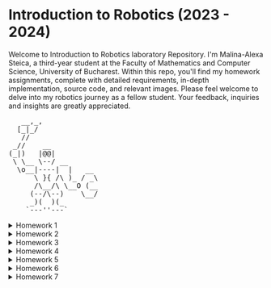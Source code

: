 # Introduction to Robotics (2023 - 2024)
Welcome to Introduction to Robotics laboratory Repository. I'm Malina-Alexa Steica, a third-year student at the Faculty of Mathematics and Computer Science, University of Bucharest. Within this repo, you'll find my homework assignments, complete with detailed requirements, in-depth implementation, source code, and relevant images. Please feel welcome to delve into my robotics journey as a fellow student. Your feedback, inquiries and insights are greatly appreciated.

<pre>
   __,_,
  [_|_/ 
   //
 _//    __
(_|)   |@@|
 \ \__ \--/ __
  \o__|----|  |   __
      \ }{ /\ )_ / _\
      /\__/\ \__O (__
     (--/\--)    \__/
     _)(  )(_
    `---''---`
</pre>
<details>
<summary>
Homework 1
</summary>
<br>
In this homework, I installed the Arduino IDE, created a private GitHub repository named "IntroductionToRobotics", granted access to specified users, and provided an informative repository description.
</details>

<details>
<summary>Homework 2</summary>
<br>
For this assignment, I tried controlling an RGB LED using three potentiometers with Arduino, in order to use each potentiometer to independently control the intensity of the Red, Green, and Blue channels of the RGB LED.

I used the following components: 
- one RGB LED
- three potentiometers
- three resistors 
- wires to set up the connections. Note that dark colors - blue and black - were used for minus and bright colors - red and yellow mostly - for plus.

I read the analog values from each potentiometer using Arduino and then mapped those values to control the respective LED channels.

I included the code used for the project in the homework2_RGB folder, and a picture of the setup below: 

![Setup Homework 1](https://github.com/malinaalexa/IntroductionToRobotics/assets/104028370/51d724ed-13fb-4ef1-9c93-123c39966926)

I have additionally added a link to a video showing that the setup is indeed working, which can be viewed at https://youtu.be/PtYLPSejM6A?si=s0xpZvtWt_mFTpGi.
</details>
<details>
<summary>Homework 3</summary>
<br>
For this homework, I've built a 3-floor elevator control system. There are three LEDs, each representing a floor, with the current floor's LED illuminated. An additional LED indicates the elevator's state, blinking during movement and remaining steady when the elevator is stationary. Three buttons simulate call buttons on the floors. When pressed, the elevator moves towards the corresponding floor after a short delay.
The buzzer produces distinct sounds when the elevator arrives at a floor and when the doors are closing or it's in motion.

If the elevator is already at the desired floor, pressing the button for that floor does nothing. Otherwise, it waits for the doors to close before moving. If it's already in motion, it stacks the decision until it reaches the first programmed floor, opens the doors, waits, and then closes them.

I have attached a picture:
![Elevator](https://github.com/malinaalexa/IntroductionToRobotics/assets/104028370/d0718fbf-8ed2-443b-80fd-00e023bb3c60)

And the link to a video showcasing functionality: https://youtu.be/atauKeMnFAM
</details>

<details>
<summary>Homework 4</summary>
<br>
For this homework, I used a 7 segment display and a joystick, in order to "draw" on the display. The segment flickers when selected. When pressing the button shortly, the segment state remains on. When long pressing, it resets the display and it starts again from the dot segment.

I attached a picture of the setup:
![7 Segment](https://github.com/malinaalexa/IntroductionToRobotics/assets/104028370/48b36a5b-3087-4b5c-85c0-7bc86cc35414)

And a video for demonstrating functionality: https://youtu.be/QS-kTNX2JGU
</details>

<details>
<summary>Homework 5</summary>
<br>
This code features a stopwatch with lap timer using a 4-digit 7-segment display and three buttons. 
Functionality:
Start/Pause Button: A push toggles the timer.
Reset Button: First press resets the stopwatch; Second press clears lap times.
Lap Button: Records lap times during an active timer, displayed sequentially.

I included a video: https://youtu.be/NYT6IrKa1ms

And a photo: ![StopWatch](https://github.com/malinaalexa/IntroductionToRobotics/assets/104028370/80e127a0-d7e9-4794-9245-7b84c9776b3a)

</details>

<details>
<summary>Homework 6</summary>
<br>
ERROR 404 OOPSIE was too lazy to do it
   
</details>

<details>
<summary>Homework 7</summary>
<br>
For this homework, I tried remaking the classic bomberman game. The player is a dot blinking slowly, the walls do not blink and can be destroyed by bombs that blink fast and destroy one block up, down, left and right. The player moves with a joystick and pressing the joystick, places a bomb on the position of the player, while the player is moved on the nearest empty block.

I included a video: https://youtu.be/RIYiJvlezsM

And a photo: ![Bomberman](https://github.com/malinaalexa/IntroductionToRobotics/assets/104028370/1765a723-88a7-475b-a340-c8a1a083b263)
</details>
